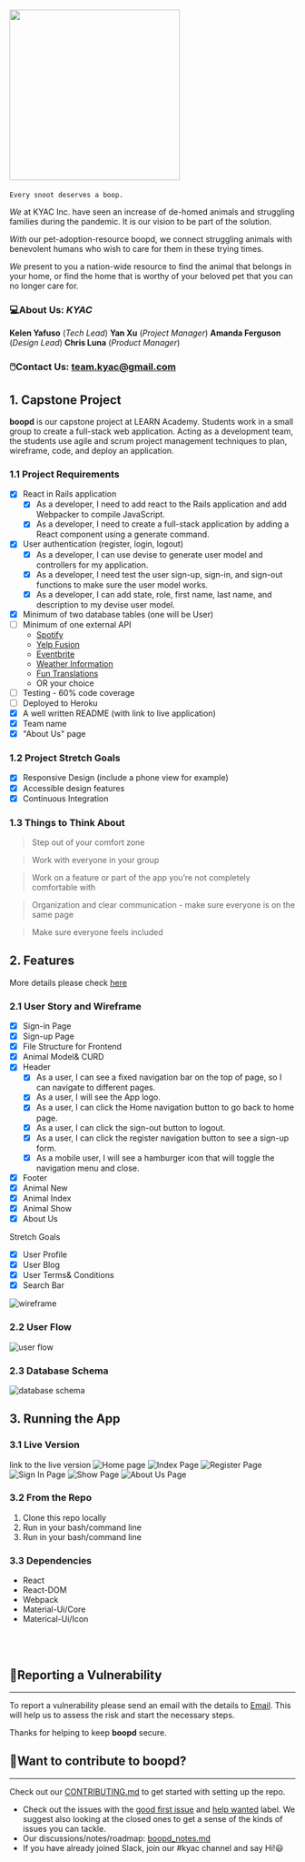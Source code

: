 # <img width="300" src="./img/logo.jpg"/>

```
Every snoot deserves a boop.
```
*We* at KYAC Inc. have seen an increase of de-homed animals and struggling families during the pandemic. It is our vision to be part of the solution. 

*With* our pet-adoption-resource boopd, we connect struggling animals with benevolent humans who wish to care for them in these trying times. 

*We* present to you a nation-wide resource to find the animal that belongs in your home, or find the home that is worthy of your beloved pet that you can no longer care for.

### :computer:About Us:      *KYAC*

**Kelen Yafuso** (*Tech Lead*)  **Yan Xu** (*Project Manager*)  **Amanda Ferguson** (*Design Lead*)  **Chris Luna** (*Product Manager*)

### :computer_mouse:Contact Us: team.kyac@gmail.com

## 1. Capstone Project 
**boopd** is our capstone project at LEARN Academy. Students work in a small group to create a full-stack web application. Acting as a development team, the students use agile and scrum project management techniques to plan, wireframe, code, and deploy an application.

### 1.1 Project Requirements
- [x] React in Rails application
    - [x] As a developer, I need to add react to the Rails application and add Webpacker to compile JavaScript.
    - [x] As a developer, I need to create a full-stack application by adding a React component using a generate command. 
- [x] User authentication (register, login, logout)
    - [x] As a developer, I can use devise to generate user model and controllers for my application.
    - [x] As a developer, I need test the user sign-up, sign-in, and sign-out functions to make sure the user model works.
    - [x] As a developer, I can add state, role, first name, last name, and description to my devise user model.
- [x] Minimum of two database tables (one will be User)
- [ ] Minimum of one external API
  - [ Spotify ](https://developer.spotify.com/documentation/web-api/)
  - [ Yelp Fusion ](https://www.yelp.com/fusion)
  - [ Eventbrite ](https://www.eventbrite.com/platform/api)
  - [ Weather Information ](https://weatherstack.com/documentation)
  - [ Fun Translations ](https://funtranslations.com/api/)
  - OR your choice
- [ ] Testing - 60% code coverage
- [ ] Deployed to Heroku
- [x] A well written README (with link to live application)
- [x] Team name
- [x] "About Us" page

### 1.2 Project Stretch Goals
- [x] Responsive Design (include a phone view for example)
- [x] Accessible design features
- [x] Continuous Integration

### 1.3 Things to Think About
> Step out of your comfort zone

> Work with everyone in your group

> Work on a feature or part of the app you’re not completely comfortable with

> Organization and clear communication - make sure everyone is on the same page

> Make sure everyone feels included

## 2. Features
More details please check [here](https://spark.adobe.com/page/uDyY6hGN9zU6O/) 
### 2.1 User Story and Wireframe
- [x] Sign-in Page
- [x] Sign-up Page
- [x] File Structure for Frontend
- [x] Animal Model& CURD
- [x] Header
    - [x] As a user, I can see a fixed navigation bar on the top of page, so I can navigate to different pages.
    - [x] As a user, I will see the App logo.
    - [x] As a user, I can click the Home navigation button to go back to home page.
    - [x] As a user, I can click the sign-out button to logout.
    - [x] As a user, I can click the register navigation button to see a sign-up form.
    - [x] As a mobile user, I will see a hamburger icon that will toggle the navigation menu and close.
    
- [x] Footer
- [x] Animal New
- [x] Animal Index
- [x] Animal Show
- [x] About Us

Stretch Goals
- [x] User Profile
- [x] User Blog
- [x] User Terms& Conditions
- [x] Search Bar

![wireframe](./img/wireframe.png)

### 2.2 User Flow

![user flow](./img/flow.png)

### 2.3 Database Schema

![database schema](./img/db.png)

## 3. Running the App
### 3.1 Live Version
link to the live version
![Home page](./img/home.jpg)
![Index Page]()
![Register Page]()
![Sign In Page]()
![Show Page]()
![About Us Page]()

### 3.2 From the Repo
1. Clone this repo locally
2. Run in your bash/command line
3. Run  in your bash/command line

### 3.3 Dependencies
- React
- React-DOM
- Webpack
- Material-Ui/Core
- Materical-Ui/Icon
<br/>
<br/>

## :thought_balloon:Reporting a Vulnerability

---

To report a vulnerability please send an email with the details to [Email](team.kyac@gmail.com). This will help us to assess the risk and start the necessary steps.

Thanks for helping to keep **boopd** secure.

## :thought_balloon:Want to contribute to boopd?

---

Check out our [CONTRIBUTING.md]() to get started with setting up the repo.
- Check out the issues with the [good first issue]() and [help wanted]() label. We suggest also looking at the closed ones to get a sense of the kinds of issues you can tackle.
- Our discussions/notes/roadmap: [boopd_notes.md]()
- If you have already joined Slack, join our #kyac channel and say Hi!:smiley:
